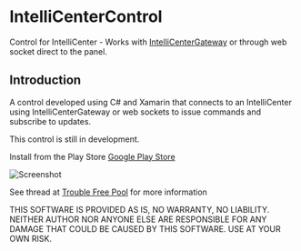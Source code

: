 # IntelliCenterControl

Control for IntelliCenter - Works with [IntelliCenterGateway](https://github.com/mguinness/IntelliCenterGateway) or through web socket direct to the panel.

## Introduction

A control developed using C# and Xamarin that connects to an IntelliCenter using IntelliCenterGateway or web sockets to issue commands and subscribe to updates.

This control is still in development.

Install from the Play Store
[Google Play Store](https://play.google.com/store/apps/details?id=com.mcxs.intellicentercontrol)



![Screenshot](https://github.com/rmonty/IntelliCenterControl/blob/master/Screenshot.png)

See thread at [Trouble Free Pool](https://www.troublefreepool.com/threads/intellicenter-gateway-and-control-apps.214299/) for more information

THIS SOFTWARE IS PROVIDED AS IS, NO WARRANTY, NO LIABILITY. NEITHER AUTHOR NOR ANYONE ELSE ARE RESPONSIBLE FOR ANY DAMAGE THAT COULD BE CAUSED BY THIS SOFTWARE. USE AT YOUR OWN RISK.
